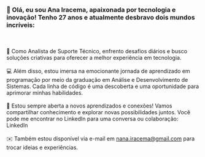 ###  🚀 Olá, eu sou Ana Iracema, apaixonada por tecnologia e inovação! Tenho 27 anos e atualmente desbravo dois mundos incríveis:
<br><br>
🔧 Como Analista de Suporte Técnico, enfrento desafios diários e busco soluções criativas para oferecer a melhor experiência em tecnologia.
<br><br>
💻 Além disso, estou imersa na emocionante jornada de aprendizado em programação por meio da graduação em Análise e Desenvolvimento de Sistemas. Cada linha de código é uma descoberta e uma oportunidade para aprimorar minhas habilidades.
<br><br>
🌱 Estou sempre aberta a novos aprendizados e conexões! Vamos compartilhar conhecimento e explorar novas possibilidades juntos. Você pode me encontrar no LinkedIn para uma conversa ou colaboração: LinkedIn
<br><br>
✉️ Também estou disponível via e-mail em nana.iracema@gmail.com para trocar ideias e experiências.




